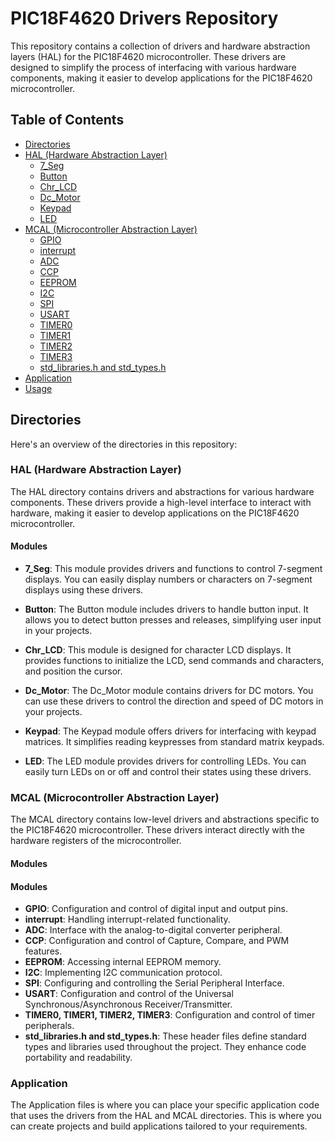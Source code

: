 # PIC18F4620 Drivers Repository

This repository contains a collection of drivers and hardware abstraction layers (HAL) for the PIC18F4620 microcontroller. These drivers are designed to simplify the process of interfacing with various hardware components, making it easier to develop applications for the PIC18F4620 microcontroller.

## Table of Contents

- [Directories](#directories)
- [HAL (Hardware Abstraction Layer)](#hal-hardware-abstraction-layer)
  - [7_Seg](HAL/7_Seg)
  - [Button](HAL/Buttonn)
  - [Chr_LCD](HAL/Chr_LCD)
  - [Dc_Motor](HAL/Dc_Motor)
  - [Keypad](HAL/Keypad)
  - [LED](HAL/LED)
- [MCAL (Microcontroller Abstraction Layer)](#mcal-microcontroller-abstraction-layer)
  - [GPIO](MCAL/GPIO)
  - [interrupt](MCAL/interrupt)
  - [ADC](MCAL/ADC)
  - [CCP](MCAL/CCP)
  - [EEPROM](MCAL/EEPROM)
  - [I2C](MCAL/I2C)
  - [SPI](MCAL/SPI)
  - [USART](MCAL/USART)
  - [TIMER0](MCAL/TIMER0)
  - [TIMER1](MCAL/TIMER1)
  - [TIMER2](MCAL/TIMER2)
  - [TIMER3](MCAL/TIMER3)
  - [std_libraries.h and std_types.h](#std_librariesh-and-std_typesh)
- [Application](#application)
- [Usage](#usage)

## Directories

Here's an overview of the directories in this repository:

### HAL (Hardware Abstraction Layer)

The HAL directory contains drivers and abstractions for various hardware components. These drivers provide a high-level interface to interact with hardware, making it easier to develop applications on the PIC18F4620 microcontroller.

#### Modules

- **7_Seg**: This module provides drivers and functions to control 7-segment displays. You can easily display numbers or characters on 7-segment displays using these drivers.

- **Button**: The Button module includes drivers to handle button input. It allows you to detect button presses and releases, simplifying user input in your projects.

- **Chr_LCD**: This module is designed for character LCD displays. It provides functions to initialize the LCD, send commands and characters, and position the cursor.

- **Dc_Motor**: The Dc_Motor module contains drivers for DC motors. You can use these drivers to control the direction and speed of DC motors in your projects.

- **Keypad**: The Keypad module offers drivers for interfacing with keypad matrices. It simplifies reading keypresses from standard matrix keypads.

- **LED**: The LED module provides drivers for controlling LEDs. You can easily turn LEDs on or off and control their states using these drivers.

### MCAL (Microcontroller Abstraction Layer)

The MCAL directory contains low-level drivers and abstractions specific to the PIC18F4620 microcontroller. These drivers interact directly with the hardware registers of the microcontroller.

#### Modules

#### Modules
- **GPIO**: Configuration and control of digital input and output pins.
- **interrupt**: Handling interrupt-related functionality.
- **ADC**: Interface with the analog-to-digital converter peripheral.
- **CCP**: Configuration and control of Capture, Compare, and PWM features.
- **EEPROM**: Accessing internal EEPROM memory.
- **I2C**: Implementing I2C communication protocol.
- **SPI**: Configuring and controlling the Serial Peripheral Interface.
- **USART**: Configuration and control of the Universal Synchronous/Asynchronous Receiver/Transmitter.
- **TIMER0, TIMER1, TIMER2, TIMER3**: Configuration and control of timer peripherals.
- **std_libraries.h and std_types.h**: These header files define standard types and libraries used throughout the project. They enhance code portability and readability.

### Application

The Application files is where you can place your specific application code that uses the drivers from the HAL and MCAL directories. This is where you can create projects and build applications tailored to your requirements.


